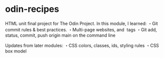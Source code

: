 # odin-recipes
HTML unit final project for The Odin Project.
In this module, I learned:
・Git commit rules & best practices.
・Multi-page websites, <a> and <img> tags
・Git add, status, commit, push origin main on the command line

Updates from later modules:
・CSS colors, classes, ids, styling rules
・CSS box model